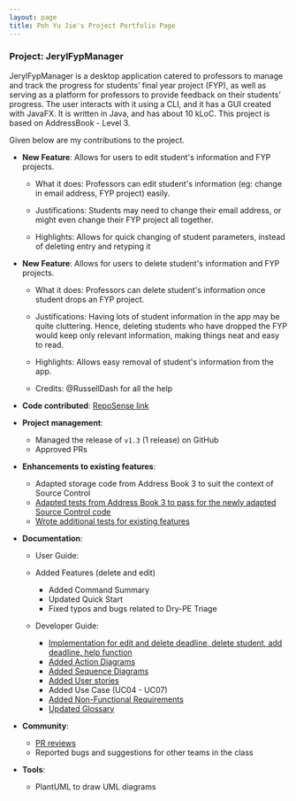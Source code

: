```yaml
---
layout: page
title: Poh Yu Jie's Project Portfolio Page
---
```


### Project: JerylFypManager

JerylFypManager is a desktop application catered to professors to manage and track the progress for students’ final year
project (FYP), as well as serving as a platform for professors to provide feedback on their students’ progress. The user
interacts with it using a CLI, and it has a GUI created with JavaFX. It is written in Java, and has about 10 kLoC. This
project is based on AddressBook - Level 3.

Given below are my contributions to the project.

* **New Feature**: Allows for users to edit student's information and FYP projects.

  * What it does: Professors can edit student's information (eg: change in email address, FYP project) easily.

  * Justifications: Students may need to change their email address, or might even change their FYP project all together.

  * Highlights: Allows for quick changing of student parameters, instead of deleting entry and retyping it


* **New Feature**: Allows for users to delete student's information and FYP projects.

  * What it does: Professors can delete student's information once student drops an FYP project.

  * Justifications: Having lots of student information in the app may be quite cluttering. Hence, deleting students who
  have dropped the FYP would keep only relevant information, making things neat and easy to read.

  * Highlights: Allows easy removal of student's information from the app.

  * Credits: @RussellDash for all the help

<div style="page-break-after: always;"></div>

* **Code contributed**: [RepoSense link](https://nus-cs2103-ay2223s1.github.io/tp-dashboard/?search=PokezardVGC)

* **Project management**:
  * Managed the release of `v1.3` (1 release) on GitHub
  * Approved PRs


* **Enhancements to existing features**:
  * Adapted storage code from Address Book 3 to suit the context of Source Control
  * [Adapted tests from Address Book 3 to pass for the newly adapted Source Control code](https://github.com/AY2223S1-CS2103-F09-1/tp/commit/9e04d8b15cd8d4cebfbb624f06281cd395720744)
  * [Wrote additional tests for existing features](https://github.com/AY2223S1-CS2103-F09-1/tp/commit/9e04d8b15cd8d4cebfbb624f06281cd395720744)


* **Documentation**:
    * User Guide:
    * Added Features (delete and edit)
      * Added Command Summary
      * Updated Quick Start
      * Fixed typos and bugs related to Dry-PE Triage

    * Developer Guide:
      * [Implementation for edit and delete deadline, delete student, add deadline, help function](https://github.com/AY2223S1-CS2103-F09-1/tp/pull/236/files)
      * [Added Action Diagrams](https://github.com/AY2223S1-CS2103-F09-1/tp/commit/8fcad4cb8dc06dc8c1d478d2409f662a84642acd)
      * [Added Sequence Diagrams](https://github.com/AY2223S1-CS2103-F09-1/tp/commit/217c2e75d3a22e7cc68a331674c649a773662bc1)
      * [Added User stories](https://github.com/AY2223S1-CS2103-F09-1/tp/commit/5e624b06648100ae85d86dc1e0ef7b9615b3fef8)
      * Added Use Case (UC04 - UC07)
      * [Added Non-Functional Requirements](https://github.com/AY2223S1-CS2103-F09-1/tp/commit/10c15b8053d3bdecaee0fa6f40aa295ba61b1856)
      * [Updated Glossary](https://github.com/AY2223S1-CS2103-F09-1/tp/commit/a07edca57996fe6e781e61ee66d3ceb93dd93616)


* **Community**:
  * [PR reviews](https://github.com/AY2223S1-CS2103-F09-1/tp/pull/155)
  * Reported bugs and suggestions for other teams in the class

* **Tools**:
  * PlantUML to draw UML diagrams

